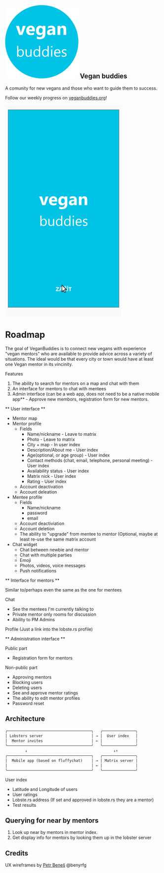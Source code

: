  ![icon](./web/static/images/favicon.png) Vegan buddies
-------------

A comunity for new vegans and those who want to guide them to success.

Follow our weekly progress on [veganbuddies.org](https://veganbuddies.org)!

![screencast](./img/vegan-buddies-screencast.gif)

Roadmap
==========

The goal of VeganBuddies is to connect new vegans with experience "vegan mentors" who are available to provide advice across a variety of situations. The ideal would be that every city or town would have at least one Vegan mentor in its vincinity.

Features

1. The ability to search for mentors on a map and chat with them
2. An interface for mentors to chat with mentees
3. Admin interface (can be a web app, does not need to be a native mobile app** - Approve new membors, registration form for new mentors.

** User interface **

- Mentor map
- Mentor profile
  - Fields
    - Name/nickname         - Leave to matrix
    - Photo                 - Leave to matrix
    - City + map            - In user index
    - Description/About me  - User index
    - Age(optional, or age group)  - User index
    - Contact methods (chat, email, telephone, personal meeting) - User index
    - Availability status   - User index
    - Matrix nick           - User index
    - Rating                - User index
  - Account deactivation
  - Account deleation
- Mentee profile
  - Fields
    - Name/nickname
    - password
    - email
  - Account deactiviation
  - Account deletion
  - The ability to "upgrade" from mentee to mentor (Optional, maybe at least re-use the same matrix account
- Chat widget
  - Chat between newbie and mentor
  - Chat with multiple parties
  - Emoji
  - Photos, videos, voice messages
  - Push notifications
 
** Interface for mentors **

Similar to/perhaps even the same as the one for mentees

Chat
  - See the mentees I'm currently talking to
  - Private mentor only rooms for discussion
  - Ability to PM Admins

Profile (Just a link into the lobste.rs profile)
 
** Administration interface **  

Public part
 - Registration form for mentors

Non-public part
 - Approving mentors
 - Blocking users
 - Deleting users
 - See and approve mentor ratings
 - The ability to edit mentor profiles
 - Password reset

Architecture
---------------

```
╭──────────────────────────────────────╮   ╭───────────────╮
│ Lobsters server                      │ → │  User index   │
│  Mentor invites                      │ ← │               │
╰──────────────────────────────────────╯   ╰───────────────╯
         ↓                                       ↓↑
╭──────────────────────────────────────╮   ╭───────────────╮
│  Mobile app (based on fluffychat)    │ → │ Matrix server │
│                                      │ ← │               │
╰──────────────────────────────────────╯   ╰───────────────╯
```

User index
  - Latitude and Longitude of users
  - User ratings
  - Lobste.rs address (If set and approved in lobste.rs they are a mentor)
  - Test results

Querying for near by mentors
--------------

1. Look up near by mentors in mentor index.
2. Get display info for mentors by looking them up in the lobster server



Credits
-------

UX wireframes by [Petr Beneš](https://petben.cz/) @benyrfg
